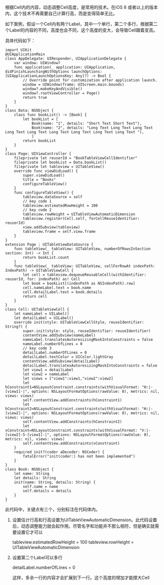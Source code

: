 根据Cell内的内容，动态调整Cell高度，是常用的技术。在iOS 8 或者以上的版本内，这个技术不再需要自己计算行高，而是变得简单无比。

如下案例，假设一个Cell内有两个Label，其中一个单行，第二个多行，根据第二个Label的内容的不同，高度也会不同，这个高度的变大，会导致Cell跟着变高。

具体代码如下：

    import UIKit
    @UIApplicationMain
    class AppDelegate: UIResponder, UIApplicationDelegate {
        var window: UIWindow?
        func application(_ application: UIApplication, didFinishLaunchingWithOptions launchOptions: [UIApplicationLaunchOptionsKey: Any]?) -> Bool {
            // Override point for customization after application launch.
            window = UIWindow(frame: UIScreen.main.bounds)
            window?.makeKeyAndVisible()
            window?.rootViewController = Page()
            return true
        }
    }
    class Data: NSObject {
        class func bookList() -> [Book] {
            let bookList = [
                Book(name: "1", details: "Short Text Short Text"),
                Book(name: "2", details: "Long Text Long Text Long Text Long Text Long Text Long Text Long Text Long Text Long Text "),
                ]
            return bookList
        }
    }
    class Page: UIViewController {
        fileprivate let reuserId = "BookTableViewCellIdentifier"
        fileprivate let bookList = Data.bookList()
        fileprivate let tableview = UITableView()
        override func viewDidLoad() {
            super.viewDidLoad()
            title = "Books"
            configureTableView()
        }
        func configureTableView() {
            tableview.dataSource = self
            // key code 1 
            tableview.estimatedRowHeight = 100
            // key code 2
            tableview.rowHeight = UITableViewAutomaticDimension
            tableview.register(Cell.self, forCellReuseIdentifier: reuserId)
            view.addSubview(tableview)
            tableview.frame = self.view.frame
        }
    }
    extension Page : UITableViewDataSource {
        func tableView(_ tableView: UITableView, numberOfRowsInSection section: Int) -> Int {
            return bookList.count
        }
        func tableView(_ tableView: UITableView, cellForRowAt indexPath: IndexPath) -> UITableViewCell {
            let cell = tableview.dequeueReusableCell(withIdentifier: reuserId, for: indexPath) as! Cell
            let book = bookList[(indexPath as NSIndexPath).row]
            cell.nameLabel.text = book.name
            cell.detailLabel.text = book.details
            return cell
        }
    }
    class Cell: UITableViewCell {
        let nameLabel = UILabel()
        let detailLabel = UILabel()
        override init(style: UITableViewCellStyle, reuseIdentifier: String?) {
            super.init(style: style, reuseIdentifier: reuseIdentifier)
            contentView.addSubview(nameLabel)
            nameLabel.translatesAutoresizingMaskIntoConstraints = false
            nameLabel.numberOfLines = 0
            // key code 3
            detailLabel.numberOfLines = 0
            detailLabel.textColor = UIColor.lightGray
            contentView.addSubview(detailLabel)
            detailLabel.translatesAutoresizingMaskIntoConstraints = false
            let view1 = detailLabel
            let view2 = nameLabel
            let views = ["view1":view1,"view2":view2]
            let hConstraint1=NSLayoutConstraint.constraints(withVisualFormat: "H:|-[view1]-|", options: NSLayoutFormatOptions(rawValue: 0), metrics: nil, views: views)
            self.contentView.addConstraints(hConstraint1)
            let hConstraint2=NSLayoutConstraint.constraints(withVisualFormat: "H:|-[view2]-|", options: NSLayoutFormatOptions(rawValue: 0), metrics: nil, views: views)
            self.contentView.addConstraints(hConstraint2)
            let vConstraint=NSLayoutConstraint.constraints(withVisualFormat: "V:|-[view2]-5-[view1]-|", options: NSLayoutFormatOptions(rawValue: 0), metrics: nil, views: views)
            self.contentView.addConstraints(vConstraint)
        }
        required init?(coder aDecoder: NSCoder) {
            fatalError("init(coder:) has not been implemented")
        }
    }
    class Book: NSObject {
        let name: String
        let details: String
        init(name: String, details: String) {
            self.name = name
            self.details = details
        }
    }

此代码中，关键点有三个，分别标注在代码体内。

1. 设置估计行高和行高设置为UITableViewAutomaticDimension。此代码设置后，动态调整能力就会起作用。尽管名字和功能并不那么相符，但是确实就需要设置它才可以

    tableview.estimatedRowHeight = 100
    tableview.rowHeight = UITableViewAutomaticDimension
2. 设置第二个Label可以多行

    detailLabel.numberOfLines = 0

    这样，多余一行的内容才会扩展到下一行。这个高度的增加才能撑大Cell

